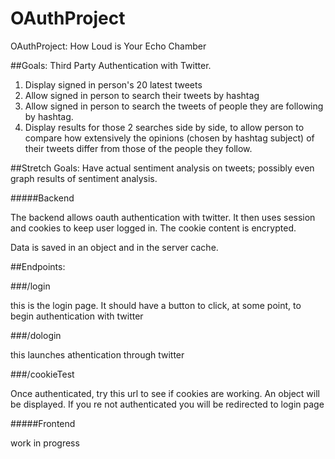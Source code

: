 # OAuthProject

OAuthProject: How Loud is Your Echo Chamber

##Goals:
Third Party Authentication with Twitter.  
1) Display signed in person's 20 latest tweets
2) Allow signed in person to search their tweets by hashtag
3) Allow signed in person to search the tweets of people they are following by hashtag.  
4) Display results for those 2 searches side by side, to allow person to compare how extensively the opinions (chosen by hashtag subject) of their tweets differ from those of the people they follow.

##Stretch Goals:
Have actual sentiment analysis on tweets; possibly even graph results of sentiment analysis.



#####Backend

The backend allows oauth authentication with twitter. It then uses session and cookies to keep user logged in.
The cookie content is encrypted.

Data is saved in an object and in the server cache.



##Endpoints:


###/login

this is the login page. It should have a button to click, at some point, to begin authentication with twitter

###/dologin   

this launches athentication through twitter

###/cookieTest

Once authenticated, try this url to see if cookies are working. An object will be displayed.
If you re not authenticated you will be redirected to login page


#####Frontend

work in progress
